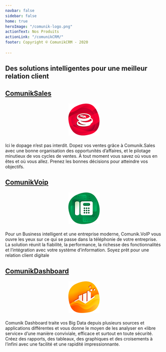 ```yaml
---
navbar: false
sidebar: false
home: true
heroImage: "/comunik-logo.png"
actionText: Nos Produits
actionLink: "/comunikCRM/"
footer: Copyright © ComunikCRM - 2020

---
```

## Des solutions intelligentes pour une meilleur relation client

## [ComunikSales](/comunikSales)

<span style="margin:20px;display:block;text-align:center">
<img style="width:100px;" src="./icons/comunik-sales.png"/>
</span>

Ici le dopage n’est pas interdit. Dopez vos ventes grâce à Comunik.Sales avec une bonne organisation des opportunités d’affaires, et le pilotage minutieux de vos cycles de ventes.
À tout moment vous savez où vous en êtes et où vous allez. Prenez les bonnes décisions pour atteindre vos objectifs.

## [ComunikVoip](/comunikVoip)

<span style="margin:20px;display:block;text-align:center">
<img style="width:100px;" src="./icons/comunik-voip.png"/>
</span>
Pour un Business intelligent et une entreprise moderne, Comunik.VoIP vous ouvre les yeux sur ce qui se passe dans la téléphonie de votre entreprise. La solution réunit la fiabilité, la performance, la richesse des fonctionnalités et l’intégration avec votre système d’information. Soyez prêt pour une relation client digitale

## [ComunikDashboard](/comunikDashboard)

<span style="margin:20px;display:block;text-align:center">
<img style="width:100px;" src="./icons/comunik-dashboard.png"/>
</span>
Comunik Dashboard traite vos Big Data depuis plusieurs sources et applications différentes et vous donne le moyen de les analyser en «libre service» d’une manière conviviale, efficace et surtout en toute sécurité. Créez des rapports, des tableaux, des graphiques et des croisements à l’infini avec une facilité et une rapidité impressionnante.